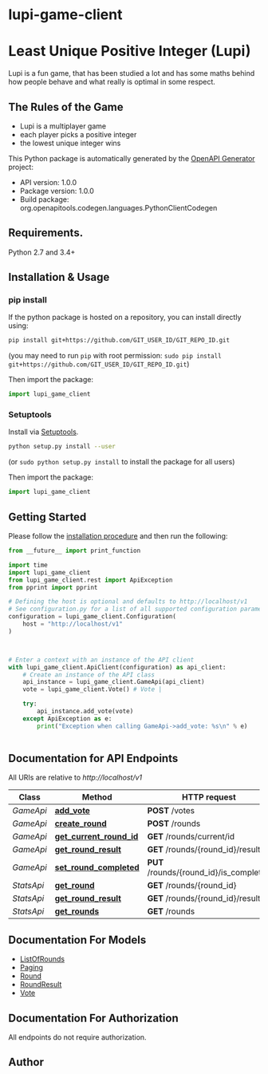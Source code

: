 # lupi-game-client
# Least Unique Positive Integer (Lupi)

Lupi is a fun game, that has been studied a lot and has some maths
behind how people behave and what really is optimal in some respect.

## The Rules of the Game

- Lupi is a multiplayer game
- each player picks a positive integer
- the lowest unique integer wins


This Python package is automatically generated by the [OpenAPI Generator](https://openapi-generator.tech) project:

- API version: 1.0.0
- Package version: 1.0.0
- Build package: org.openapitools.codegen.languages.PythonClientCodegen

## Requirements.

Python 2.7 and 3.4+

## Installation & Usage
### pip install

If the python package is hosted on a repository, you can install directly using:

```sh
pip install git+https://github.com/GIT_USER_ID/GIT_REPO_ID.git
```
(you may need to run `pip` with root permission: `sudo pip install git+https://github.com/GIT_USER_ID/GIT_REPO_ID.git`)

Then import the package:
```python
import lupi_game_client
```

### Setuptools

Install via [Setuptools](http://pypi.python.org/pypi/setuptools).

```sh
python setup.py install --user
```
(or `sudo python setup.py install` to install the package for all users)

Then import the package:
```python
import lupi_game_client
```

## Getting Started

Please follow the [installation procedure](#installation--usage) and then run the following:

```python
from __future__ import print_function

import time
import lupi_game_client
from lupi_game_client.rest import ApiException
from pprint import pprint

# Defining the host is optional and defaults to http://localhost/v1
# See configuration.py for a list of all supported configuration parameters.
configuration = lupi_game_client.Configuration(
    host = "http://localhost/v1"
)



# Enter a context with an instance of the API client
with lupi_game_client.ApiClient(configuration) as api_client:
    # Create an instance of the API class
    api_instance = lupi_game_client.GameApi(api_client)
    vote = lupi_game_client.Vote() # Vote | 

    try:
        api_instance.add_vote(vote)
    except ApiException as e:
        print("Exception when calling GameApi->add_vote: %s\n" % e)
    
```

## Documentation for API Endpoints

All URIs are relative to *http://localhost/v1*

Class | Method | HTTP request | Description
------------ | ------------- | ------------- | -------------
*GameApi* | [**add_vote**](docs/GameApi.md#add_vote) | **POST** /votes | 
*GameApi* | [**create_round**](docs/GameApi.md#create_round) | **POST** /rounds | 
*GameApi* | [**get_current_round_id**](docs/GameApi.md#get_current_round_id) | **GET** /rounds/current/id | 
*GameApi* | [**get_round_result**](docs/GameApi.md#get_round_result) | **GET** /rounds/{round_id}/result | 
*GameApi* | [**set_round_completed**](docs/GameApi.md#set_round_completed) | **PUT** /rounds/{round_id}/is_completed | 
*StatsApi* | [**get_round**](docs/StatsApi.md#get_round) | **GET** /rounds/{round_id} | 
*StatsApi* | [**get_round_result**](docs/StatsApi.md#get_round_result) | **GET** /rounds/{round_id}/result | 
*StatsApi* | [**get_rounds**](docs/StatsApi.md#get_rounds) | **GET** /rounds | 


## Documentation For Models

 - [ListOfRounds](docs/ListOfRounds.md)
 - [Paging](docs/Paging.md)
 - [Round](docs/Round.md)
 - [RoundResult](docs/RoundResult.md)
 - [Vote](docs/Vote.md)


## Documentation For Authorization

 All endpoints do not require authorization.

## Author




